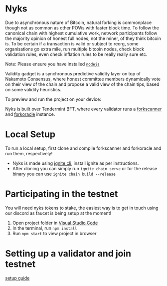 # Nyks

Due to asynchronous nature of Bitcoin, natural forking is commonplace though not as common as other POWs with faster block time. To follow the canonical chain with highest cumulative work, network participants follow the majority opinion of honest full nodes, not the miner, of they think bitcoin is. To be certain if a transaction is valid or subject to reorg, some organisations go extra mile, run multiple bitcoin nodes, check block validation rules, even check inflation rules to be really really sure etc.

Note: Please ensure you have installed <code><a href="https://nodejs.org/en/download/">nodejs</a></code>

Validity gadget is a synchronous predictive validity layer on top of Nakamoto Consensus, where honest committee members dynamically vote on their view of the chain and propose a valid view of the chain tips, based on some validity heuristics.

To preview and run the project on your device:

Nyks is built over Tendermint BFT, where every validator runs a [forkscanner](https://github.com/twilight-project/forkscanner) and [forkoracle](https://github.com/twilight-project/forkoracle-go) instance.

# Local Setup

To run a local setup, first clone and compile forkscanner and forkoracle and run them, respectively!

- Nyks is made using [ignite cli](https://docs.ignite.com/guide/install), install ignite as per instructions.
- After cloning you can simply run `ignite chain serve` or for the release binary you can use `ignite chain build --release`

# Participating in the testnet

You will need nyks tokens to stake, the easiest way is to get in touch using our discord as faucet is being setup at the moment!

1. Open project folder in <a href="https://code.visualstudio.com/download">Visual Studio Code</a>
2. In the terminal, run `npm install`
3. Run `npm start` to view project in browser


# Setting up a validator and join testnet

[setup guide](https://twilighthq.notion.site/DevOps-Setting-Up-a-Validator-1b88c5fa4b0647e28957ee782f51ef77?pvs=4)
